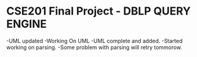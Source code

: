 CSE201 Final Project - DBLP QUERY ENGINE
=====
-UML updated
-Working On UML
-UML complete and added.
-Started working on parsing.
-Some problem with parsing will retry tommorow.

